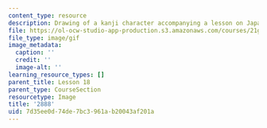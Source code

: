 ```yaml
---
content_type: resource
description: Drawing of a kanji character accompanying a lesson on Japanese.
file: https://ol-ocw-studio-app-production.s3.amazonaws.com/courses/21g-504-japanese-iv-spring-2009/7d35ee0d74de7bc3961ab20043af201a_2888.gif
file_type: image/gif
image_metadata:
  caption: ''
  credit: ''
  image-alt: ''
learning_resource_types: []
parent_title: Lesson 18
parent_type: CourseSection
resourcetype: Image
title: '2888'
uid: 7d35ee0d-74de-7bc3-961a-b20043af201a
---
```

